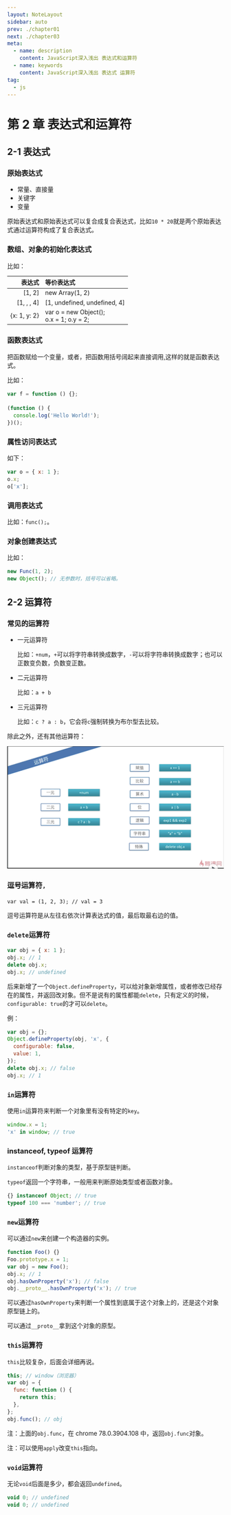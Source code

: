 ```yaml
---
layout: NoteLayout
sidebar: auto
prev: ./chapter01
next: ./chapter03
meta:
  - name: description
    content: JavaScript深入浅出 表达式和运算符
  - name: keywords
    content: JavaScript深入浅出 表达式 运算符
tag:
  - js
---
```


# 第 2 章 表达式和运算符

## 2-1 表达式

### 原始表达式

- 常量、直接量
- 关键字
- 变量

原始表达式和原始表达式可以复合成复合表达式，比如`10 * 20`就是两个原始表达式通过运算符构成了复合表达式。

### 数组、对象的初始化表达式

比如：

|       表达式 | 等价表达式                                   |
| -----------: | :------------------------------------------- |
|       [1, 2] | new Array(1, 2)                              |
|   [1, , , 4] | [1, undefined, undefined, 4]                 |
| {x: 1, y: 2} | var o = new Object();<br />o.x = 1; o.y = 2; |

### 函数表达式

把函数赋给一个变量，或者，把函数用括号阔起来直接调用,这样的就是函数表达式。

比如：

```js
var f = function () {};

(function () {
  console.log('Hello World!');
})();
```

### 属性访问表达式

如下：

```js
var o = { x: 1 };
o.x;
o['x'];
```

### 调用表达式

比如：`func();`。

### 对象创建表达式

比如：

```js
new Func(1, 2);
new Object(); // 无参数时，括号可以省略。
```

## 2-2 运算符

### 常见的运算符

- 一元运算符

  比如：`+num`，`+`可以将字符串转换成数字，`-`可以将字符串转换成数字；也可以正数变负数，负数变正数。

- 二元运算符

  比如：`a + b`

- 三元运算符

  比如：`c ? a : b`，它会将`c`强制转换为布尔型去比较。

除此之外，还有其他运算符：

![运算符](./images/2-2.figure01.png)

### 逗号运算符`,`

`var val = (1, 2, 3); // val = 3`

逗号运算符是从左往右依次计算表达式的值，最后取最右边的值。

### `delete`运算符

```js
var obj = { x: 1 };
obj.x; // 1
delete obj.x;
obj.x; // undefined
```

后来新增了一个`Object.defineProperty`，可以给对象新增属性，或者修改已经存在的属性，并返回改对象。但不是说有的属性都能`delete`，只有定义的时候，`configurable: true`的才可以`delete`。

例：

```js
var obj = {};
Object.defineProperty(obj, 'x', {
  configurable: false,
  value: 1,
});
delete obj.x; // false
obj.x; // 1
```

### `in`运算符

使用`in`运算符来判断一个对象里有没有特定的`key`。

```js
window.x = 1;
'x' in window; // true
```

### instanceof, typeof 运算符

`instanceof`判断对象的类型，基于原型链判断。

`typeof`返回一个字符串，一般用来判断原始类型或者函数对象。

```js
{} instanceof Object; // true
typeof 100 === 'number'; // true
```

### `new`运算符

可以通过`new`来创建一个构造器的实例。

```js
function Foo() {}
Foo.prototype.x = 1;
var obj = new Foo();
obj.x; // 1
obj.hasOwnProperty('x'); // false
obj.__proto__.hasOwnProperty('x'); // true
```

可以通过`hasOwnProperty`来判断一个属性到底属于这个对象上的，还是这个对象原型链上的。

可以通过`__proto__`拿到这个对象的原型。

### `this`运算符

`this`比较复杂，后面会详细再说。

```js
this; // window（浏览器）
var obj = {
  func: function () {
    return this;
  },
};
obj.func(); // obj
```

注：上面的`obj.func`，在 chrome 78.0.3904.108 中，返回`obj.func`对象。

注：可以使用`apply`改变`this`指向。

### `void`运算符

无论`void`后面是多少，都会返回`undefined`。

```js
void 0; // undefined
void 0; // undefined
```
